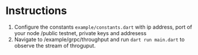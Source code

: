 # Instructions
1. Configure the constants `example/constants.dart` with ip address, port of your node /public testnet, private keys and addresess
2. Navigate to /example/grpc/throughput and run `dart run main.dart` to observe the stream of throguput.

